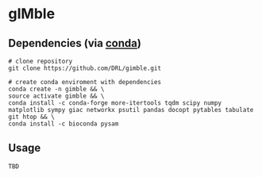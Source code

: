 gIMble
=========

Dependencies (via [conda](https://conda.io/miniconda.html))
-------

```
# clone repository
git clone https://github.com/DRL/gimble.git

# create conda enviroment with dependencies
conda create -n gimble && \
source activate gimble && \
conda install -c conda-forge more-itertools tqdm scipy numpy matplotlib sympy giac networkx psutil pandas docopt pytables tabulate git htop && \
conda install -c bioconda pysam 
```

Usage
-----

```
TBD
```
